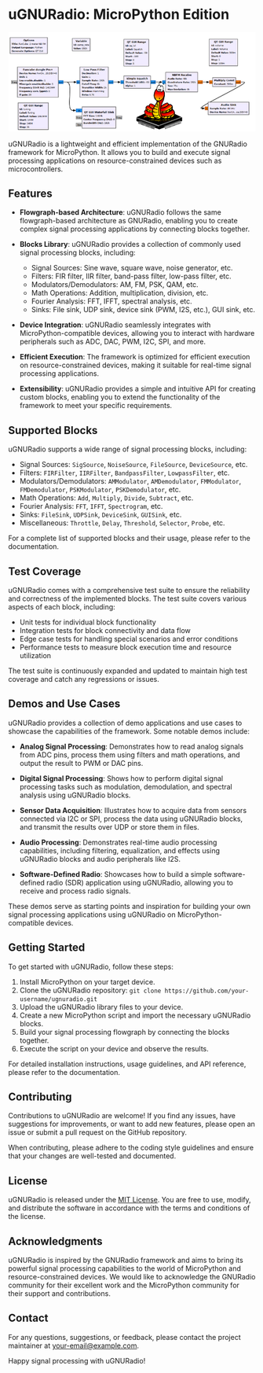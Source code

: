 # uGNURadio: MicroPython Edition

![](doc/ugnuradio.png)

uGNURadio is a lightweight and efficient implementation of the GNURadio framework for MicroPython. It allows you to build and execute signal processing applications on resource-constrained devices such as microcontrollers.

## Features

- **Flowgraph-based Architecture**: uGNURadio follows the same flowgraph-based architecture as GNURadio, enabling you to create complex signal processing applications by connecting blocks together.

- **Blocks Library**: uGNURadio provides a collection of commonly used signal processing blocks, including:
  - Signal Sources: Sine wave, square wave, noise generator, etc.
  - Filters: FIR filter, IIR filter, band-pass filter, low-pass filter, etc.
  - Modulators/Demodulators: AM, FM, PSK, QAM, etc.
  - Math Operations: Addition, multiplication, division, etc.
  - Fourier Analysis: FFT, IFFT, spectral analysis, etc.
  - Sinks: File sink, UDP sink, device sink (PWM, I2S, etc.), GUI sink, etc.

- **Device Integration**: uGNURadio seamlessly integrates with MicroPython-compatible devices, allowing you to interact with hardware peripherals such as ADC, DAC, PWM, I2C, SPI, and more.

- **Efficient Execution**: The framework is optimized for efficient execution on resource-constrained devices, making it suitable for real-time signal processing applications.

- **Extensibility**: uGNURadio provides a simple and intuitive API for creating custom blocks, enabling you to extend the functionality of the framework to meet your specific requirements.

## Supported Blocks

uGNURadio supports a wide range of signal processing blocks, including:

- Signal Sources: `SigSource`, `NoiseSource`, `FileSource`, `DeviceSource`, etc.
- Filters: `FIRFilter`, `IIRFilter`, `BandpassFilter`, `LowpassFilter`, etc.
- Modulators/Demodulators: `AMModulator`, `AMDemodulator`, `FMModulator`, `FMDemodulator`, `PSKModulator`, `PSKDemodulator`, etc.
- Math Operations: `Add`, `Multiply`, `Divide`, `Subtract`, etc.
- Fourier Analysis: `FFT`, `IFFT`, `Spectrogram`, etc.
- Sinks: `FileSink`, `UDPSink`, `DeviceSink`, `GUISink`, etc.
- Miscellaneous: `Throttle`, `Delay`, `Threshold`, `Selector`, `Probe`, etc.

For a complete list of supported blocks and their usage, please refer to the documentation.

## Test Coverage

uGNURadio comes with a comprehensive test suite to ensure the reliability and correctness of the implemented blocks. The test suite covers various aspects of each block, including:

- Unit tests for individual block functionality
- Integration tests for block connectivity and data flow
- Edge case tests for handling special scenarios and error conditions
- Performance tests to measure block execution time and resource utilization

The test suite is continuously expanded and updated to maintain high test coverage and catch any regressions or issues.

## Demos and Use Cases

uGNURadio provides a collection of demo applications and use cases to showcase the capabilities of the framework. Some notable demos include:

- **Analog Signal Processing**: Demonstrates how to read analog signals from ADC pins, process them using filters and math operations, and output the result to PWM or DAC pins.

- **Digital Signal Processing**: Shows how to perform digital signal processing tasks such as modulation, demodulation, and spectral analysis using uGNURadio blocks.

- **Sensor Data Acquisition**: Illustrates how to acquire data from sensors connected via I2C or SPI, process the data using uGNURadio blocks, and transmit the results over UDP or store them in files.

- **Audio Processing**: Demonstrates real-time audio processing capabilities, including filtering, equalization, and effects using uGNURadio blocks and audio peripherals like I2S.

- **Software-Defined Radio**: Showcases how to build a simple software-defined radio (SDR) application using uGNURadio, allowing you to receive and process radio signals.

These demos serve as starting points and inspiration for building your own signal processing applications using uGNURadio on MicroPython-compatible devices.

## Getting Started

To get started with uGNURadio, follow these steps:

1. Install MicroPython on your target device.
2. Clone the uGNURadio repository: `git clone https://github.com/your-username/ugnuradio.git`
3. Upload the uGNURadio library files to your device.
4. Create a new MicroPython script and import the necessary uGNURadio blocks.
5. Build your signal processing flowgraph by connecting the blocks together.
6. Execute the script on your device and observe the results.

For detailed installation instructions, usage guidelines, and API reference, please refer to the documentation.

## Contributing

Contributions to uGNURadio are welcome! If you find any issues, have suggestions for improvements, or want to add new features, please open an issue or submit a pull request on the GitHub repository.

When contributing, please adhere to the coding style guidelines and ensure that your changes are well-tested and documented.

## License

uGNURadio is released under the [MIT License](LICENSE). You are free to use, modify, and distribute the software in accordance with the terms and conditions of the license.

## Acknowledgments

uGNURadio is inspired by the GNURadio framework and aims to bring its powerful signal processing capabilities to the world of MicroPython and resource-constrained devices. We would like to acknowledge the GNURadio community for their excellent work and the MicroPython community for their support and contributions.

## Contact

For any questions, suggestions, or feedback, please contact the project maintainer at [your-email@example.com](mailto:your-email@example.com).

Happy signal processing with uGNURadio!
